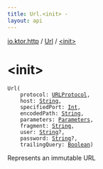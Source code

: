 ```yaml
---
title: Url.<init> - 
layout: api
---
```


<div class='api-docs-breadcrumbs'><a href="../index.html">io.ktor.http</a> / <a href="index.html">Url</a> / <a href="./-init-.html">&lt;init&gt;</a></div>

# &lt;init&gt;

<div class="signature"><code><span class="identifier">Url</span><span class="symbol">(</span><br/>&nbsp;&nbsp;&nbsp;&nbsp;<span class="parameterName" id="io.ktor.http.Url$<init>(io.ktor.http.URLProtocol, kotlin.String, kotlin.Int, kotlin.String, io.ktor.http.Parameters, kotlin.String, kotlin.String, kotlin.String, kotlin.Boolean)/protocol">protocol</span><span class="symbol">:</span>&nbsp;<a href="../-u-r-l-protocol/index.html"><span class="identifier">URLProtocol</span></a><span class="symbol">, </span><br/>&nbsp;&nbsp;&nbsp;&nbsp;<span class="parameterName" id="io.ktor.http.Url$<init>(io.ktor.http.URLProtocol, kotlin.String, kotlin.Int, kotlin.String, io.ktor.http.Parameters, kotlin.String, kotlin.String, kotlin.String, kotlin.Boolean)/host">host</span><span class="symbol">:</span>&nbsp;<a href="https://kotlinlang.org/api/latest/jvm/stdlib/kotlin/-string/index.html"><span class="identifier">String</span></a><span class="symbol">, </span><br/>&nbsp;&nbsp;&nbsp;&nbsp;<span class="parameterName" id="io.ktor.http.Url$<init>(io.ktor.http.URLProtocol, kotlin.String, kotlin.Int, kotlin.String, io.ktor.http.Parameters, kotlin.String, kotlin.String, kotlin.String, kotlin.Boolean)/specifiedPort">specifiedPort</span><span class="symbol">:</span>&nbsp;<a href="https://kotlinlang.org/api/latest/jvm/stdlib/kotlin/-int/index.html"><span class="identifier">Int</span></a><span class="symbol">, </span><br/>&nbsp;&nbsp;&nbsp;&nbsp;<span class="parameterName" id="io.ktor.http.Url$<init>(io.ktor.http.URLProtocol, kotlin.String, kotlin.Int, kotlin.String, io.ktor.http.Parameters, kotlin.String, kotlin.String, kotlin.String, kotlin.Boolean)/encodedPath">encodedPath</span><span class="symbol">:</span>&nbsp;<a href="https://kotlinlang.org/api/latest/jvm/stdlib/kotlin/-string/index.html"><span class="identifier">String</span></a><span class="symbol">, </span><br/>&nbsp;&nbsp;&nbsp;&nbsp;<span class="parameterName" id="io.ktor.http.Url$<init>(io.ktor.http.URLProtocol, kotlin.String, kotlin.Int, kotlin.String, io.ktor.http.Parameters, kotlin.String, kotlin.String, kotlin.String, kotlin.Boolean)/parameters">parameters</span><span class="symbol">:</span>&nbsp;<a href="../-parameters/index.html"><span class="identifier">Parameters</span></a><span class="symbol">, </span><br/>&nbsp;&nbsp;&nbsp;&nbsp;<span class="parameterName" id="io.ktor.http.Url$<init>(io.ktor.http.URLProtocol, kotlin.String, kotlin.Int, kotlin.String, io.ktor.http.Parameters, kotlin.String, kotlin.String, kotlin.String, kotlin.Boolean)/fragment">fragment</span><span class="symbol">:</span>&nbsp;<a href="https://kotlinlang.org/api/latest/jvm/stdlib/kotlin/-string/index.html"><span class="identifier">String</span></a><span class="symbol">, </span><br/>&nbsp;&nbsp;&nbsp;&nbsp;<span class="parameterName" id="io.ktor.http.Url$<init>(io.ktor.http.URLProtocol, kotlin.String, kotlin.Int, kotlin.String, io.ktor.http.Parameters, kotlin.String, kotlin.String, kotlin.String, kotlin.Boolean)/user">user</span><span class="symbol">:</span>&nbsp;<a href="https://kotlinlang.org/api/latest/jvm/stdlib/kotlin/-string/index.html"><span class="identifier">String</span></a><span class="symbol">?</span><span class="symbol">, </span><br/>&nbsp;&nbsp;&nbsp;&nbsp;<span class="parameterName" id="io.ktor.http.Url$<init>(io.ktor.http.URLProtocol, kotlin.String, kotlin.Int, kotlin.String, io.ktor.http.Parameters, kotlin.String, kotlin.String, kotlin.String, kotlin.Boolean)/password">password</span><span class="symbol">:</span>&nbsp;<a href="https://kotlinlang.org/api/latest/jvm/stdlib/kotlin/-string/index.html"><span class="identifier">String</span></a><span class="symbol">?</span><span class="symbol">, </span><br/>&nbsp;&nbsp;&nbsp;&nbsp;<span class="parameterName" id="io.ktor.http.Url$<init>(io.ktor.http.URLProtocol, kotlin.String, kotlin.Int, kotlin.String, io.ktor.http.Parameters, kotlin.String, kotlin.String, kotlin.String, kotlin.Boolean)/trailingQuery">trailingQuery</span><span class="symbol">:</span>&nbsp;<a href="https://kotlinlang.org/api/latest/jvm/stdlib/kotlin/-boolean/index.html"><span class="identifier">Boolean</span></a><span class="symbol">)</span></code></div>

Represents an immutable URL

